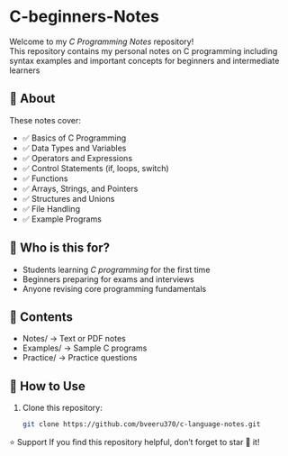 # C-beginners-Notes

Welcome to my *C Programming Notes* repository!  
This repository contains my personal notes on C programming including syntax examples and important concepts for beginners and intermediate learners


## 📝 About
These notes cover:
- ✅ Basics of C Programming  
- ✅ Data Types and Variables  
- ✅ Operators and Expressions  
- ✅ Control Statements (if, loops, switch)  
- ✅ Functions  
- ✅ Arrays, Strings, and Pointers  
- ✅ Structures and Unions  
- ✅ File Handling  
- ✅ Example Programs  

## 🎯 Who is this for?
- Students learning *C programming* for the first time  
- Beginners preparing for exams and interviews  
- Anyone revising core programming fundamentals  

## 📂 Contents
- Notes/ → Text or PDF notes  
- Examples/ → Sample C programs  
- Practice/ → Practice questions  

## 🚀 How to Use
1. Clone this repository:
   ```bash
   git clone https://github.com/bveeru370/c-language-notes.git

⭐ Support
If you find this repository helpful, don’t forget to star 🌟 it!
